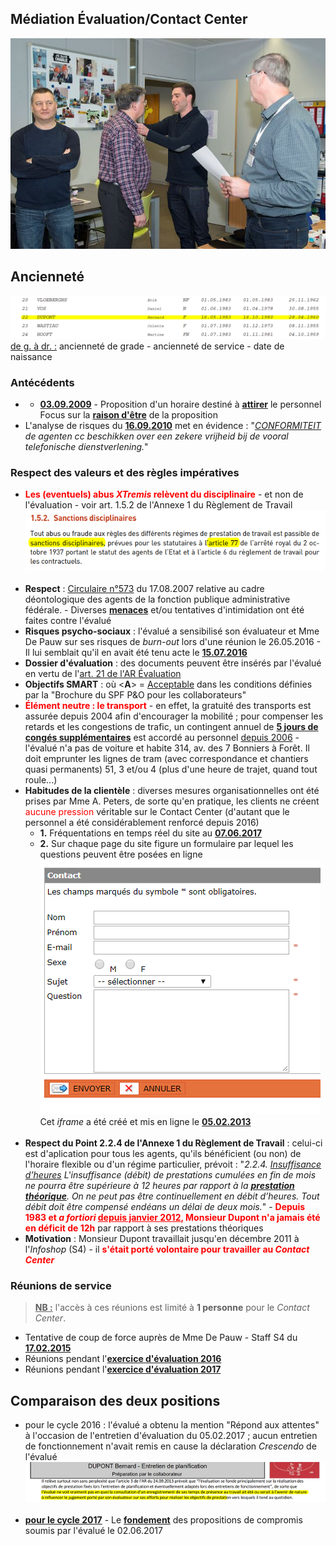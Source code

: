 ## Médiation &Eacute;valuation/Contact Center

![](Decoration.jpg "Cérémonie du 14.03.2017")

## Ancienneté

![](Anciennete.png)  
<u>de g. à dr. :</u> ancienneté de grade - ancienneté de service - date de naissance

### Antécédents

* * [**03.09.2009**](Werking_Contactcenter_20090903.pdf) - Proposition d'un horaire destiné à **<u>attirer</u>** le personnel<br>Focus sur la [**raison d'être**](Adaptation_Horaire.md) de la proposition
* L'analyse de risques du [**16.09.2010**](Risicoanalyse_20100916.pdf) met en évidence : "*<u>CONFORMITEIT</u> de agenten cc beschikken over een zekere vrijheid bij de vooral telefonische dienstverlening.*"

### Respect des valeurs et des règles impératives

* <font color="red"><b>Les (eventuels) abus <i>XTremis</i> relèvent du disciplinaire</b></font> - et non de l'évaluation - voir art. 1.5.2 de l'Annexe 1 du Règlement de Travail<br>![](Sanctions.png)<br>&nbsp;
* **Respect** : [Circulaire n°573](Valeurs.md) du 17.08.2007 relative au cadre déontologique des agents de la fonction publique administrative fédérale. - Diverses [**menaces**](Menaces.md) et/ou tentatives d'intimidation ont été faites contre l'évalué 
* **Risques psycho-sociaux** : l'évalué a sensibilisé son évaluateur et Mme De Pauw sur ses risques de *burn-out* lors d'une réunion le 26.05.2016 - Il lui semblait qu'il en avait été tenu acte le [**15.07.2016**](Mail_TDalemans_20160715.png)
* **Dossier d'évaluation** :  des documents peuvent être insérés par l'évalué en vertu de l'[art. 21 de l'AR &Eacute;valuation](Art_21_KB_Eval.png)
* **Objectifs SMART** : où &lt;**A**&gt; = [Acceptable](SMART.md) dans les conditions définies par la "Brochure du SPF P&O pour les collaborateurs"
* **<font color="red">&Eacute;lément neutre : le transport</font>** - en effet, la gratuité des transports est assurée depuis 2004 afin d'encourager la mobilité ; pour compenser les retards et les congestions de trafic, un contingent annuel de [**5 jours de congés supplémentaires**](5jours.PNG) est accordé au personnel <u>depuis 2006</u> - l'évalué n'a pas de voiture et habite 314, av. des 7 Bonniers à Forêt. Il doit emprunter les lignes de tram (avec correspondance et chantiers quasi permanents) 51, 3 et/ou 4 (plus d'une heure de trajet, quand tout roule...)
* **Habitudes de la clientèle** : diverses mesures organisationnelles ont été prises par Mme A. Peters, de sorte qu'en pratique, les clients ne créent <font color="red">aucune pression</font> véritable sur le Contact Center (d'autant que le personnel a été considérablement renforcé depuis 2016)
    * **1.** Fréquentations en temps réel du site au [**07.06.2017**](https://bobjr-1.github.io/Temp/Mediation_CC/Frequentations_20170607.html)
    * **2.** Sur chaque page du site figure un formulaire par lequel les questions peuvent être posées en ligne<br>![](screen.png)Cet *iframe*  a été créé et mis en ligne le [**05.02.2013**](iFrame.png)<br>&nbsp; 
* **Respect du Point 2.2.4 de l'Annexe 1 du Règlement de Travail** : celui-ci est d'aplication pour tous les agents, qu'ils bénéficient (ou non) de l'horaire flexible ou d'un régime particulier, prévoit : "*2.2.4. <u>Insuffisance d’heures</u> L'insuffisance (débit) de prestations cumulées en fin de mois ne pourra être supérieure à 12 heures par rapport à la [**prestation théorique**](Prestation_theorique.md). On ne peut pas être continuellement en débit d’heures. Tout débit doit être compensé endéans un délai de deux mois.*" - <font color="red"><b>Depuis 1983 et <i>a fortiori</i> <u>depuis janvier 2012</u>, Monsieur Dupont n'a jamais été en déficit de 12h</b></font> par rapport à ses prestations théoriques
* **Motivation** : Monsieur Dupont travaillait jusqu'en décembre 2011 à l'*Infoshop* (S4) - il <font color="red"><b>s'était porté volontaire pour travailler au <i>Contact Center</i></b></font>

### Réunions de service

> **<u>NB :</u>** l'accès à ces réunions est limité à **1 personne** pour le *Contact Center*.

* Tentative de coup de force auprès de Mme De Pauw - Staff S4 du [**17.02.2015**](20150217.png)
* Réunions pendant l'[**exercice d'évaluation 2016**](RS_2016.md)
* Réunions pendant l'[**exercice d'évaluation 2017**](RS_2017.md)

## Comparaison des deux positions

* pour le cycle 2016 : l'évalué a obtenu la mention "Répond aux attentes" à l'occasion de l'entretien d'évaluation du 05.02.2017 ; aucun entretien de fonctionnement n'avait remis en cause la déclaration *Crescendo* de l'évalué<br>![](principe_2016.png)<br>&nbsp;
* [**pour le cycle 2017**](Positions_2017.md) - Le [**fondement**](Zoom.md) des propositions de compromis soumis par l'évalué le 02.06.2017

